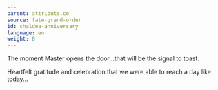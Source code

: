 ```yaml
---
parent: attribute.ce
source: fate-grand-order
id: chaldea-anniversary
language: en
weight: 0
---
```


The moment Master opens the door…that will be the signal to toast.

Heartfelt gratitude and celebration that we were able to reach a day like today…
